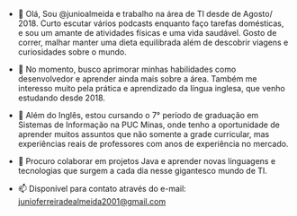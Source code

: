 - 👋 Olá, Sou @junioalmeida e trabalho na área de TI desde de Agosto/ 2018. Curto escutar vários podcasts enquanto faço tarefas domésticas, e sou um amante
de atividades físicas e uma vida saudável. Gosto de correr, malhar manter uma dieta equilibrada além de descobrir viagens e curiosidades sobre o mundo.


- 👀 No momento, busco aprimorar minhas habilidades como desenvolvedor e aprender ainda mais sobre a área. Também me interesso muito pela prática e aprendizado
da língua inglesa, que venho estudando desde 2018.

- 🌱 Além do Inglês, estou cursando o 7° período de graduação em Sistemas de Informação na PUC Minas, onde tenho a oportunidade de aprender muitos assuntos que não
somente a grade curricular, mas experiências reais de professores com anos de experiência no mercado.

- 💞️ Procuro colaborar em projetos Java e aprender novas linguagens e tecnologias que surgem a cada dia nesse gigantesco mundo de TI.


- 📫 Disponível para contato através do e-mail: junioferreiradealmeida2001@gmail.com

<!---
junioalmeida/junioalmeida is a ✨ special ✨ repository because its `README.md` (this file) appears on your GitHub profile.
You can click the Preview link to take a look at your changes.
--->
